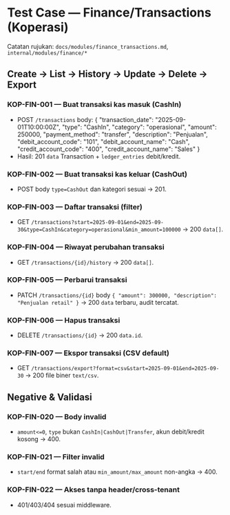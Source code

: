 # Test Case — Finance/Transactions (Koperasi)

Catatan rujukan: `docs/modules/finance_transactions.md`, `internal/modules/finance/*`

## Create → List → History → Update → Delete → Export

### KOP-FIN-001 — Buat transaksi kas masuk (CashIn)
- POST `/transactions` body:
  {
    "transaction_date": "2025-09-01T10:00:00Z",
    "type": "CashIn",
    "category": "operasional",
    "amount": 250000,
    "payment_method": "transfer",
    "description": "Penjualan",
    "debit_account_code": "101",
    "debit_account_name": "Cash",
    "credit_account_code": "400",
    "credit_account_name": "Sales"
  }
- Hasil: 201 `data` Transaction + `ledger_entries` debit/kredit.

### KOP-FIN-002 — Buat transaksi kas keluar (CashOut)
- POST body `type=CashOut` dan kategori sesuai → 201.

### KOP-FIN-003 — Daftar transaksi (filter)
- GET `/transactions?start=2025-09-01&end=2025-09-30&type=CashIn&category=operasional&min_amount=100000` → 200 `data[]`.

### KOP-FIN-004 — Riwayat perubahan transaksi
- GET `/transactions/{id}/history` → 200 `data[]`.

### KOP-FIN-005 — Perbarui transaksi
- PATCH `/transactions/{id}` body `{ "amount": 300000, "description": "Penjualan retail" }` → 200 `data` terbaru, audit tercatat.

### KOP-FIN-006 — Hapus transaksi
- DELETE `/transactions/{id}` → 200 `data.id`.

### KOP-FIN-007 — Ekspor transaksi (CSV default)
- GET `/transactions/export?format=csv&start=2025-09-01&end=2025-09-30` → 200 file biner `text/csv`.

## Negative & Validasi

### KOP-FIN-020 — Body invalid
- `amount<=0`, `type` bukan `CashIn|CashOut|Transfer`, akun debit/kredit kosong → 400.

### KOP-FIN-021 — Filter invalid
- `start/end` format salah atau `min_amount/max_amount` non-angka → 400.

### KOP-FIN-022 — Akses tanpa header/cross-tenant
- 401/403/404 sesuai middleware.

